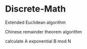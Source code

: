 # Discrete-Math
Extended Euclidean algorithm

Chinese remainder theorem algorithm

calculate A exponential B mod N
